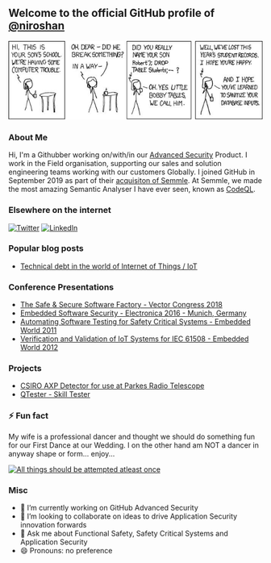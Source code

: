 ## Welcome to the official GitHub profile of [@niroshan](https://github.com/niroshan)

![Little Bobby Tables](https://github.com/niroshan/niroshan/blob/master/xkcd-sql-injection.jpg)

### About Me

Hi, I'm a Githubber working on/with/in our [Advanced Security](https://github.com/features/security) Product. I work in the Field organisation, supporting our sales and solution engineering teams working with our customers Globally. I joined GitHub in September 2019 as part of their [acquisiton of Semmle](https://github.blog/2019-09-18-github-welcomes-semmle/). At Semmle, we made the most amazing Semantic Analyser I have ever seen, known as [CodeQL](https://securitylab.github.com/tools/codeql).


### Elsewhere on the internet

[![Twitter](https://user-images.githubusercontent.com/282759/84680160-40c90c80-af00-11ea-8390-bb86858c5fa5.png)](https://twitter.com/nirocr) 
[![LinkedIn](https://user-images.githubusercontent.com/282759/84680162-4161a300-af00-11ea-912c-8f32e5cc1676.png)](https://www.linkedin.com/in/niroshanr/)

### Popular blog posts

* [Technical debt in the world of Internet of Things / IoT](https://www.coderskitchen.com/technical-debt-in-the-world-of-internet-of-things-iot/)

### Conference Presentations

* [The Safe & Secure Software Factory - Vector Congress 2018](https://www.youtube.com/watch?v=3qVZx3ZCltk)
* [Embedded Software Security - Electronica 2016 - Munich, Germany](http://www.youtube.com/watch?v=BF2QwHuxXcU "Niroshan Rajadurai - Software Security - Electronica 2016 - Munich, Germany") 
* [Automating Software Testing for Safety Critical Systems - Embedded World 2011](https://www.youtube.com/watch?v=M3c-QdfvUBM&t)
* [Verification and Validation of IoT Systems for IEC 61508 - Embedded World 2012](https://www.youtube.com/watch?v=0N64ESf6VQY&t)

### Projects

 * [CSIRO AXP Detector for use at Parkes Radio Telescope](https://github.com/niroshan/CSIRO-AXP)
 * [QTester - Skill Tester](https://github.com/niroshan/qtester)

### ⚡ Fun fact

My wife is a professional dancer and thought we should do something fun for our First Dance at our Wedding. I on the other hand am NOT a dancer in anyway shape or form... enjoy...

[![All things should be attempted atleast once](http://img.youtube.com/vi/zHpONO7pcEQ/0.jpg)](http://www.youtube.com/watch?v=zHpONO7pcEQ "All things should be attempted atleast once!")

### Misc

- 🔭 I’m currently working on GitHub Advanced Security
- 👯 I’m looking to collaborate on ideas to drive Application Security innovation forwards
- 💬 Ask me about Functional Safety, Safety Critical Systems and Application Security
- 😄 Pronouns: no preference
